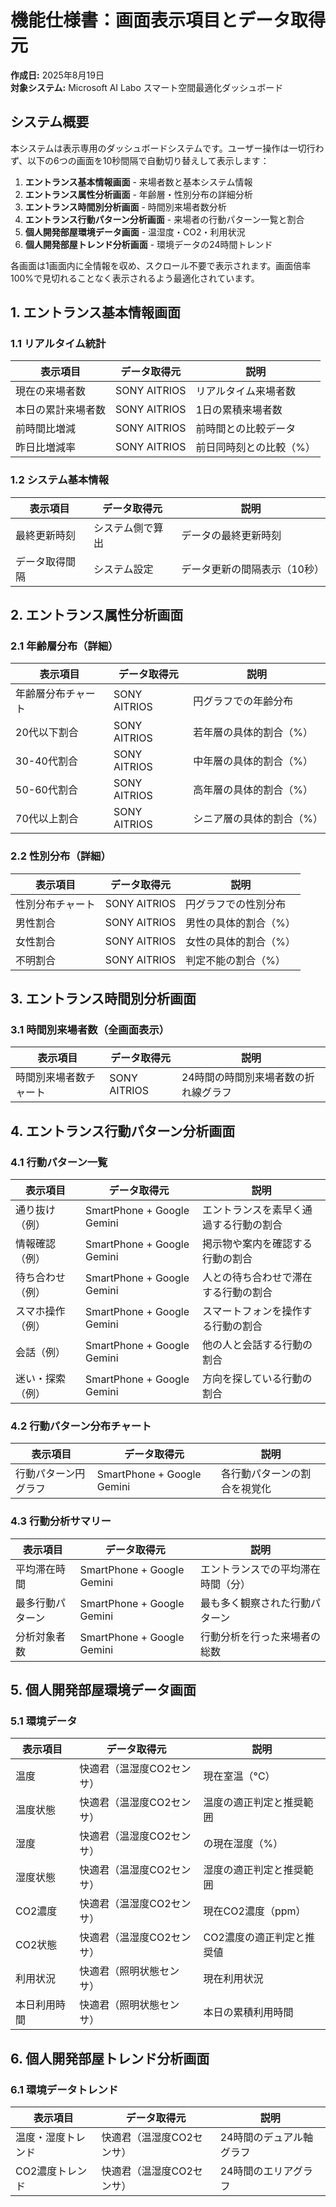 # 機能仕様書：画面表示項目とデータ取得元

**作成日:** 2025年8月19日  
**対象システム:** Microsoft AI Labo スマート空間最適化ダッシュボード

## システム概要

本システムは表示専用のダッシュボードシステムです。ユーザー操作は一切行わず、以下の6つの画面を10秒間隔で自動切り替えして表示します：

1. **エントランス基本情報画面** - 来場者数と基本システム情報
2. **エントランス属性分析画面** - 年齢層・性別分布の詳細分析
3. **エントランス時間別分析画面** - 時間別来場者数分析
4. **エントランス行動パターン分析画面** - 来場者の行動パターン一覧と割合
5. **個人開発部屋環境データ画面** - 温湿度・CO2・利用状況
6. **個人開発部屋トレンド分析画面** - 環境データの24時間トレンド

各画面は1画面内に全情報を収め、スクロール不要で表示されます。画面倍率100%で見切れることなく表示されるよう最適化されています。

## 1. エントランス基本情報画面

### 1.1 リアルタイム統計

| 表示項目 | データ取得元 | 説明 |
|---------|-------------|------|
| 現在の来場者数 | SONY AITRIOS | リアルタイム来場者数 |
| 本日の累計来場者数 | SONY AITRIOS | 1日の累積来場者数 |
| 前時間比増減 | SONY AITRIOS | 前時間との比較データ |
| 昨日比増減率 | SONY AITRIOS | 前日同時刻との比較（%） |

### 1.2 システム基本情報

| 表示項目 | データ取得元 | 説明 |
|---------|-------------|------|
| 最終更新時刻 | システム側で算出 | データの最終更新時刻 |
| データ取得間隔 | システム設定 | データ更新の間隔表示（10秒） |

## 2. エントランス属性分析画面

### 2.1 年齢層分布（詳細）

| 表示項目 | データ取得元 | 説明 |
|---------|-------------|------|
| 年齢層分布チャート | SONY AITRIOS | 円グラフでの年齢分布 |
| 20代以下割合 | SONY AITRIOS | 若年層の具体的割合（%） |
| 30-40代割合 | SONY AITRIOS | 中年層の具体的割合（%） |
| 50-60代割合 | SONY AITRIOS | 高年層の具体的割合（%） |
| 70代以上割合 | SONY AITRIOS | シニア層の具体的割合（%） |

### 2.2 性別分布（詳細）

| 表示項目 | データ取得元 | 説明 |
|---------|-------------|------|
| 性別分布チャート | SONY AITRIOS | 円グラフでの性別分布 |
| 男性割合 | SONY AITRIOS | 男性の具体的割合（%） |
| 女性割合 | SONY AITRIOS | 女性の具体的割合（%） |
| 不明割合 | SONY AITRIOS | 判定不能の割合（%） |

## 3. エントランス時間別分析画面

### 3.1 時間別来場者数（全画面表示）

| 表示項目 | データ取得元 | 説明 |
|---------|-------------|------|
| 時間別来場者数チャート | SONY AITRIOS | 24時間の時間別来場者数の折れ線グラフ |

## 4. エントランス行動パターン分析画面

### 4.1 行動パターン一覧

| 表示項目 | データ取得元 | 説明 |
|---------|-------------|------|
| 通り抜け（例） | SmartPhone + Google Gemini | エントランスを素早く通過する行動の割合 |
| 情報確認（例） | SmartPhone + Google Gemini | 掲示物や案内を確認する行動の割合 |
| 待ち合わせ（例） | SmartPhone + Google Gemini | 人との待ち合わせで滞在する行動の割合 |
| スマホ操作（例） | SmartPhone + Google Gemini | スマートフォンを操作する行動の割合 |
| 会話（例） | SmartPhone + Google Gemini | 他の人と会話する行動の割合 |
| 迷い・探索（例） | SmartPhone + Google Gemini | 方向を探している行動の割合 |

### 4.2 行動パターン分布チャート

| 表示項目 | データ取得元 | 説明 |
|---------|-------------|------|
| 行動パターン円グラフ | SmartPhone + Google Gemini | 各行動パターンの割合を視覚化 |

### 4.3 行動分析サマリー

| 表示項目 | データ取得元 | 説明 |
|---------|-------------|------|
| 平均滞在時間 | SmartPhone + Google Gemini | エントランスでの平均滞在時間（分） |
| 最多行動パターン | SmartPhone + Google Gemini | 最も多く観察された行動パターン |
| 分析対象者数 | SmartPhone + Google Gemini | 行動分析を行った来場者の総数 |

## 5. 個人開発部屋環境データ画面

### 5.1 環境データ

| 表示項目 | データ取得元 | 説明 |
|---------|-------------|------|
| 温度 | 快適君（温湿度CO2センサ） | 現在室温（°C） |
| 温度状態 | 快適君（温湿度CO2センサ） | 温度の適正判定と推奨範囲 |
| 湿度 | 快適君（温湿度CO2センサ） | の現在湿度（%） |
| 湿度状態 | 快適君（温湿度CO2センサ） | 湿度の適正判定と推奨範囲 |
| CO2濃度 | 快適君（温湿度CO2センサ） | 現在CO2濃度（ppm） |
| CO2状態 | 快適君（温湿度CO2センサ） | CO2濃度の適正判定と推奨値 |
| 利用状況 | 快適君（照明状態センサ） | 現在利用状況 |
| 本日利用時間 | 快適君（照明状態センサ） | 本日の累積利用時間 |

## 6. 個人開発部屋トレンド分析画面

### 6.1 環境データトレンド

| 表示項目 | データ取得元 | 説明 |
|---------|-------------|------|
| 温度・湿度トレンド | 快適君（温湿度CO2センサ） | 24時間のデュアル軸グラフ |
| CO2濃度トレンド | 快適君（温湿度CO2センサ） | 24時間のエリアグラフ |
